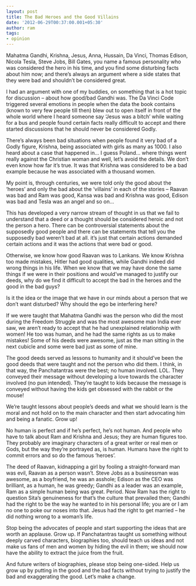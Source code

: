 ```yaml
---
layout: post
title: The Bad Heroes and the Good Villains
date: '2012-06-29T00:37:00.001+05:30'
author: ram
tags:
- opinion
---
```


Mahatma Gandhi, Krishna, Jesus, Anna, Hussain, Da Vinci, Thomas Edison, Nicola Tesla, Steve Jobs, Bill Gates, you name a famous personality who was considered the hero in his time, and you find some disturbing facts about him now; and there’s always an argument where a side states that they were bad and shouldn’t be considered great.

I had an argument with one of my buddies, on something that is a hot topic for discussion – about how good/bad Gandhi was. The Da Vinci Code triggered several emotions in people when the data the book contains (known to very few people till then) blew out to open itself in front of the whole world where I heard someone say ‘Jesus was a bitch’ while waiting for a bus and people found certain facts really difficult to accept and there started discussions that he should never be considered Godly.

There’s always been bad situations when people found it very bad of a Godly figure, Krishna, being associated with girls as many as 1000. I also heard about a case that happened in… I guess Poland… where things went really against the Christian woman and well, let’s avoid the details. We don’t even know how far it’s true. It was that Krishna was considered to be a bad example because he was associated with a thousand women.

My point is, through centuries, we were told only the good about the ‘heroes’ and only the bad about the ‘villains’ in each of the stories – Raavan was bad and Ram was good, Kansa was bad and Krishna was good, Edison was bad and Tesla was an angel and so on…

This has developed a very narrow stream of thought in us that we fail to understand that a deed or a thought should be considered heroic and not the person a hero. There can be controversial statements about the supposedly good people and there can be statements that tell you the supposedly bad weren’t bad at all. it’s just that certain actions demanded certain actions and it was the actions that were bad or good.

Otherwise, we know how good Raavan was to Lankans. We know Krishna too made mistakes, Hitler had good qualities, while Gandhi indeed did wrong things in his life. When we know that we may have done the same things if we were in their positions and would’ve managed to justify our deeds, why do we find it difficult to accept the bad in the heroes and the good in the bad guys?

Is it the idea or the image that we have in our minds about a person that we don’t want disturbed? Why should the ego be interfering here?

If we were taught that Mahatma Gandhi was the person who did the most during the Freedom Struggle and was the most awesome man India ever saw, we aren’t ready to accept that he had unexplained relationship with women! He too was human, and he had the same rights as us to make mistakes! Some of his deeds were awesome, just as the man sitting in the next cubicle and some were bad just as some of mine.

The good deeds served as lessons to humanity and it should’ve been the good deeds that were taught and not the person who did them. I think, in that way, the Panchatantras were the best; no human involved. LOL. They conveyed their message without developing a love towards the character involved (no pun intended). They’re taught to kids because the message is conveyed without having the kids get obsessed with the rabbit or the mouse!

We’re taught lessons about people’s deeds and what we should learn is the moral and not hold on to the main character and then start advocating him and being a fanatic. Grow up!

No human is perfect and if he’s perfect, he’s not human. And people who have to talk about Ram and Krishna and Jesus; they are human figures too. They probably are imaginary characters of a great writer or real men or Gods, but the way they’re portrayed as, is human. Humans have the right to commit errors and so do the famous ‘heroes’.

The deed of Raavan, kidnapping a girl by fooling a straight-forward man was evil, Raavan as a person wasn’t. Steve Jobs as a businessman was awesome, as a boyfriend, he was an asshole; Edison as the CEO was brilliant, as a human, he was greedy; Gandhi as a leader was an example, Ram as a simple human being was great. Period. Now Ram has the right to question Sita’s genuineness for that’s the culture that prevailed then; Gandhi had the right to be the way he wanted to in his personal life; you are or I am no one to poke our noses into that. Jesus had the right to get married – he did nothing wrong to a woman’s life.

Stop being the advocates of people and start supporting the ideas that are worth an applause. Grow up. If Panchatantras taught us something without deeply carved characters, biographies too, should teach us ideas and not make us fans of men and women by hiding the evil in them; we should now have the ability to extract the juice from the fruit.

And future writers of biographies, please stop being one-sided. Help us grow up by putting in the good and the bad facts without trying to justify the bad and exaggerating the good. Let’s make a change.
